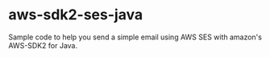 # aws-sdk2-ses-java
Sample code to help you send a simple email using AWS SES with amazon's AWS-SDK2 for Java.
